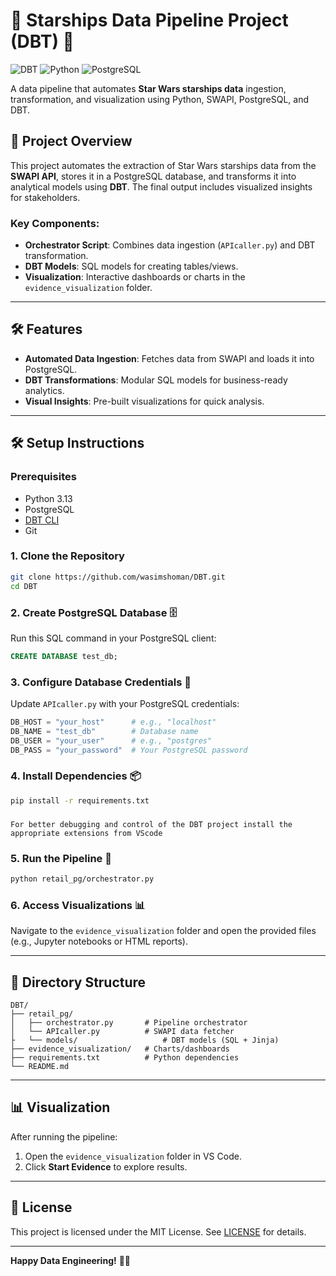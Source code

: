 # 🌟 Starships Data Pipeline Project (DBT) 🚀

![DBT](https://img.shields.io/badge/dbt-%23FF694B.svg?style=for-the-badge&logo=dbt&logoColor=white)
![Python](https://img.shields.io/badge/python-3.13-blue?style=for-the-badge&logo=python)
![PostgreSQL](https://img.shields.io/badge/PostgreSQL-316192?style=for-the-badge&logo=postgresql)

A data pipeline that automates **Star Wars starships data** ingestion, transformation, and visualization using Python, SWAPI, PostgreSQL, and DBT.


## 🚀 Project Overview

This project automates the extraction of Star Wars starships data from the **SWAPI API**, stores it in a PostgreSQL database, and transforms it into analytical models using **DBT**. The final output includes visualized insights for stakeholders.

### Key Components:
- **Orchestrator Script**: Combines data ingestion (`APIcaller.py`) and DBT transformation.
- **DBT Models**: SQL models for creating tables/views.
- **Visualization**: Interactive dashboards or charts in the `evidence_visualization` folder.

---

## 🛠️ Features
- **Automated Data Ingestion**: Fetches data from SWAPI and loads it into PostgreSQL.
- **DBT Transformations**: Modular SQL models for business-ready analytics.
- **Visual Insights**: Pre-built visualizations for quick analysis.

---

## 🛠️ Setup Instructions

### Prerequisites
- Python 3.13
- PostgreSQL 
- [DBT CLI](https://docs.getdbt.com/dbt-cli/installation)
- Git

### 1. Clone the Repository
```bash
git clone https://github.com/wasimshoman/DBT.git
cd DBT
```

### 2. Create PostgreSQL Database 🗄️
Run this SQL command in your PostgreSQL client:
```sql
CREATE DATABASE test_db;
```

### 3. Configure Database Credentials 🔐
Update `APIcaller.py` with your PostgreSQL credentials:
```python
DB_HOST = "your_host"      # e.g., "localhost"
DB_NAME = "test_db"        # Database name
DB_USER = "your_user"      # e.g., "postgres"
DB_PASS = "your_password"  # Your PostgreSQL password
```

### 4. Install Dependencies 📦
```bash
pip install -r requirements.txt
```
### 
```Adjust project.yml file in your .dbt folder with the right information
For better debugging and control of the DBT project install the appropriate extensions from VScode
```

### 5. Run the Pipeline 🚀
```bash
python retail_pg/orchestrator.py
```

### 6. Access Visualizations 📊
Navigate to the `evidence_visualization` folder and open the provided files (e.g., Jupyter notebooks or HTML reports).

---

## 📂 Directory Structure
```
DBT/
├── retail_pg/
│   ├── orchestrator.py       # Pipeline orchestrator
│   └── APIcaller.py          # SWAPI data fetcher
├   └── models/                   # DBT models (SQL + Jinja)
├── evidence_visualization/   # Charts/dashboards
├── requirements.txt          # Python dependencies
└── README.md
```

---

## 📊 Visualization
After running the pipeline:
1. Open the `evidence_visualization` folder in VS Code.
3. Click **Start Evidence** to explore results.


---

## 📜 License
This project is licensed under the MIT License. See [LICENSE](LICENSE) for details.

---

**Happy Data Engineering!** 👾🚀
